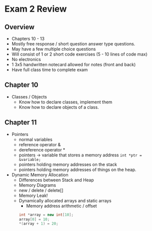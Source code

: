 # Exam 2 Review

## Overview
- Chapters 10 - 13
- Mostly free response / short question answer type questions. 
- May have a few multiple choice questions
- Will consist of 1 or 2 short code exercises (5 - 10 lines of code max)
- No electronics
- 1 3x5 handwritten notecard allowed for notes (front and back)
- Have full class time to complete exam

## Chapter 10
- Classes / Objects
    - Know how to declare classes, implement them
    - Know how to declare objects of a class. 

## Chapter 11
- Pointers
    - normal variables
    - reference operator &
    - dereference operator *
    - pointers -> variable that stores a memory address
    `int *ptr = &variable;`
    - pointers holding memory addresses on the stack
    - pointers holding memory addresses of things on the heap.
- Dynamic Memory Allocation
    - Differences between Stack and Heap
    - Memory Diagrams
    - new / delete / delete[]
    - Memory Leak!
    - Dynamically allocated arrays and static arrays
        - Memory address arithmetic / offset
        ```c++
        int *array = new int[10];
        array[0] = 10;
        *(array + 1) = 20;
        ```
